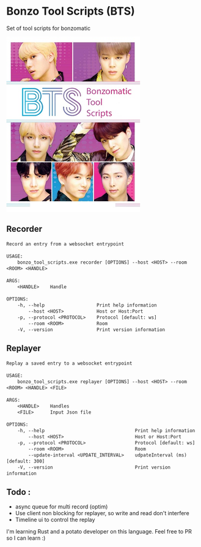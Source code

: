 # Bonzo Tool Scripts (BTS)
Set of tool scripts for bonzomatic


![alt text](./doc/imgs/main.jpg "Title")

## Recorder
```
Record an entry from a websocket entrypoint

USAGE:
    bonzo_tool_scripts.exe recorder [OPTIONS] --host <HOST> --room <ROOM> <HANDLE>

ARGS:
    <HANDLE>    Handle

OPTIONS:
    -h, --help                   Print help information
        --host <HOST>            Host or Host:Port
    -p, --protocol <PROTOCOL>    Protocol [default: ws]
        --room <ROOM>            Room
    -V, --version                Print version information
```

## Replayer
```
Replay a saved entry to a websocket entrypoint

USAGE:
    bonzo_tool_scripts.exe replayer [OPTIONS] --host <HOST> --room <ROOM> <HANDLE> <FILE>

ARGS:
    <HANDLE>    Handles
    <FILE>      Input Json file

OPTIONS:
    -h, --help                                 Print help information
        --host <HOST>                          Host or Host:Port
    -p, --protocol <PROTOCOL>                  Protocol [default: ws]
        --room <ROOM>                          Room
        --update-interval <UPDATE_INTERVAL>    udpateInterval (ms) [default: 300]
    -V, --version                              Print version information
```
## Todo :

- async queue for multi record (optim)
- Use client non blocking for replayer, so write and read don't interfere
- Timeline ui to control the replay

I'm learning Rust and a potato developer on this language. Feel free to PR so I can learn :)
